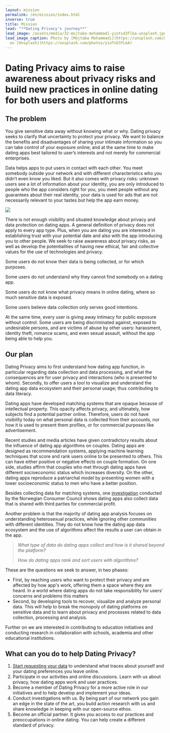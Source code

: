 ```yaml
---
layout: mission
permalink: /en/mission/index.html
inverse: true
title: Mission
lead: "**Dating Privacy's journey**"
lead_image: /assets/media/32-mojtaba-mohammadi-yiotsd3flka-unsplash.jpg
lead_image_caption: Photo by [Mojtaba Mohammadi](https://unsplash.com/@mojitaba)
  on [Unsplash](https://unsplash.com/photos/yioTsD3fLkA)
---
```

# Dating Privacy aims to raise awareness about privacy risks and build new practices in online dating for both users and platforms

## The problem 

You give sensitive data away without knowing what or why. Dating privacy seeks to clarify that uncertainty to protect your privacy. We want to balance the benefits and disadvantages of sharing your intimate information so you can take control of your exposure online; and at the same time to make dating apps best tailored to user’s interests and not merely for commercial enterprises.

Data helps apps to put users in contact with each other. You meet somebody outside your network and with different characteristics who you didn’t even know you liked. But it also comes with privacy risks: unknown users see a lot of information about your identity, you are only introduced to people who the app considers right for you, you meet people without any guarantees about their real identity, your data is used for ads that are not necessarily relevant to your tastes but help the app earn money.

![](/assets/media/21-karsten-winegeart-60gsdomrfgc-unsplash.jpg)

There is not enough visibility and situated knowledge about privacy and data protection on dating apps. A general definition of privacy does not apply to every app type. Plus, when you are dating you are interested in establishing trust with your potential date and also with the app introducing you to other people. We seek to raise awareness about privacy risks, as well as develop the potentialities of having new ethical, fair and collective values for the use of technologies and privacy.

Some users do not know their data is being collected, or for which purposes. 

Some users do not understand why they cannot find somebody on a dating app.

Some users do not know what privacy means in online dating, where so much sensitive data is exposed.

Some users believe data collection only serves good intentions.

At the same time, every user is giving away intimacy for public exposure without control. Some users are being discriminated against, exposed to undesirable persons, and are victims of abuse by other users: harassment, identity theft, romance scams, and even sexual assault, without the app being able to help you. 

## Our plan 

Dating Privacy aims to first understand how dating app function, in particular regarding data collection and data processing, and what the consequences are for user privacy and interactions (who is presented to whom). Secondly, to offer users a tool to visualize and understand the dating app data ecosystem and their personal usage; thus contributing to data literacy. 

Dating apps have developed matching systems that are opaque because of intellectual property. This opacity affects privacy, and ultimately, how subjects find a potential partner online. Therefore, users do not have visibility today on what personal data is collected from their accounts, nor how it is used to present them profiles, or for commercial purposes like advertisement.

Recent studies and media articles have given contradictory results about the influence of dating app algorithms on couples. Dating apps are designed as recommendation systems, applying machine learning techniques that score and rank users online to be presented to others. This can have either positive or negative effects on couple formation. On one side, studies affirm that couples who met through dating apps have different socioeconomic status which increases diversity. On the other, dating apps reproduce a patriarchal model by presenting women with a lower socioeconomic status to men who have a better position.

Besides collecting data for matching systems, one [investigation](https://fil.forbrukerradet.no/wp-content/uploads/2020/01/mnemonic-security-test-report-v1.0.pdf) conducted by the Norwegian Consumer Council shows dating apps also collect data that is shared with third parties for commercial profit.

Another problem is that the majority of dating app analysis focuses on understanding heterosexual practices, while ignoring other communities with different identities. They do not know how the dating app data ecosystem and the use of algorithms affect the results a user can obtain in the app.

> *What type of data do dating apps collect and how is it shared beyond the platform?*
>
> *How do dating apps rank and sort users with algorithms?* 

These are the questions we seek to answer, in two phases:

* First, by reaching users who want to protect their privacy and are affected by how app's work, offering them a space where they are heard. In a world where dating apps do not take responsibility for users’ concerns and problems this matters
* Second, by developing tools to recover, visualize and analyze personal data. This will help to break the monopoly of dating platforms on sensitive data and to learn about privacy and processes related to data collection, processing and analysis.

Further on we are interested in contributing to education initiatives and conducting research in collaboration with schools, academia and other educational institutions.

## What can you do to help Dating Privacy? 

1. [Start requesting your data](https://dating-privacy.hestialabs.org/en/act/sar/) to understand what traces about yourself and your dating preferences you leave online.
2. Participate in our activities and online discussions. Learn with us about privacy, how dating apps work and user practices.
3. Become a member of Dating Privacy for a more active role in our initiatives and to help develop and implement your ideas.
4. Conduct investigations with us. By being part of our network you gain an edge in the state of the art, you build action research with us and share knowledge in keeping with our open-source ethos.
5. Become an official partner. It gives you access to our practices and preoccupations in online dating. You can help create a different standard of privacy.